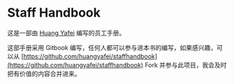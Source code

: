 Staff Handbook
=======

 这是一部由 [Huang Yafei](http://huangyafei.com) 编写的员工手册。
 
 这部手册采用 Gitbook 编写，任何人都可以参与进本书的编写，如果感兴趣，可以从 [https://github.com/huangyafei/staffhandbook](https://github.com/huangyafei/staffhandbook) Fork  并参与此项目，我会及时把有价值的内容合并进来。